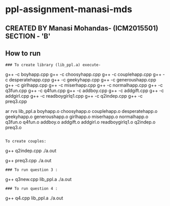 # ppl-assignment-manasi-mds
## CREATED BY Manasi Mohandas- (ICM2015501) SECTION - 'B'

## How to run


```
### To create library (lib_ppl.a) execute-
```
g++ -c boyhapp.cpp
g++ -c choosyhapp.cpp
g++ -c couplehapp.cpp
g++ -c desperatehapp.cpp
g++ -c geekyhapp.cpp
g++ -c generoushapp.cpp
g++ -c girlhapp.cpp
g++ -c miserhapp.cpp
g++ -c normalhapp.cpp
g++ -c q3fun.cpp
g++ -c q4fun.cpp
g++ -c addboy.cpp
g++ -c addgift.cpp
g++ -c addgirl.cpp
g++ -c readboygirlq1.cpp
g++ -c q2indep.cpp
g++ -c preq3.cpp

ar rvs lib_ppl.a boyhapp.o choosyhapp.o couplehapp.o desperatehapp.o geekyhapp.o generoushapp.o girlhapp.o miserhapp.o normalhapp.o q3fun.o q4fun.o addboy.o addgift.o addgirl.o readboygirlq1.o q2indep.o preq3.o

```
```

```
To create couples:
```
g++ q2indep.cpp
./a.out

g++ preq3.cpp
./a.out


```
### To run question 3 :
```

g++ q3new.cpp lib_ppl.a
./a.out



```
### To run question 4 :
```

g++ q4.cpp lib_ppl.a
./a.out

